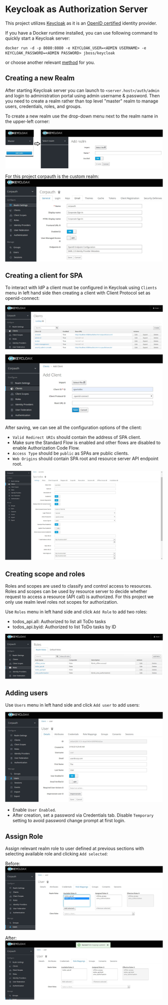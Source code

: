 # Keycloak as Authorization Server
This project utilizes [Keycloak](https://www.keycloak.org/) as it is an [OpenID certified](https://openid.net/developers/certified/) identity provider.

If you have a Docker runtime installed, you can use following command to quickly start a Keycloak server:

```
docker run -d -p 8080:8080 -e KEYCLOAK_USER=<ADMIN USERNAME> -e KEYCLOAK_PASSWORD=<ADMIN PASSWORD> jboss/keycloak
```
or choose another relevant [method](https://www.keycloak.org/docs/latest/server_installation/index.html#installation) for you.

## Creating a new Realm

After starting Keycloak server you can launch to `<server.host>/auth/admin` and login to administration portal using admin username & password. Then you need to create a realm rather than top level "master" realm to manage users, credentials, roles, and groups.

To create a new realm use the drop-down menu next to the realm name in the upper-left corner:

![addrealm](../doc/images/add_realm.jpg)

For this project corpauth is the custom realm:
![corpauth](../doc/images/realm_def.jpg)

## Creating a client for SPA

To interact with IdP a client must be configured in Keycloak using `Clients` menu in left hand side then creating a client with Client Protocol set as openid-connect:

![addclient1](../doc/images/add_client_1.jpg)

![addclient2](../doc/images/add_client_2.jpg)

After saving, we can see all the configuration options of the client:
* `Valid Redirect URIs` should contain the address of SPA client.
* Make sure the Standard Flow is enabled and other flows are disabled to enable Authorization Code Flow. 
* `Access Type` should be `public` as SPAs are public clients.
* `Web Origins` should contain SPA root and resource server API endpoint root.

![addclient3](../doc/images/add_client_3.jpg)

## Creating scope and roles

Roles and scopes are used to classify and control access to resources. Roles and scopes can be used by resource server to decide whether request to access a resource (API call) is authorized. For this project we only use realm level roles not scopes for authorization.

Use `Roles` menu in left hand side and click `Add Role` to add two roles:
* todos_api.all: Authorized to list all ToDo tasks
* todos_api.byid: Authorized to list ToDo tasks by ID

![addroles](../doc/images/add_roles.jpg)

## Adding users

Use `Users` menu in left hand side and click `Add user` to add users:

![adduser](../doc/images/add_user.jpg)

* Enable `User Enabled`.
* After creation, set a password via Credentials tab. Disable `Temporary` setting to avoid password change prompt at first login.

## Assign Role

Assign relevant realm role to user defined at previous sections with selecting available role and clicking `Add selected`:

Before:
![assignrole1](../doc/images/assign_role_1.jpg)

After:
![assignrole2](../doc/images/assign_role_2.jpg)




